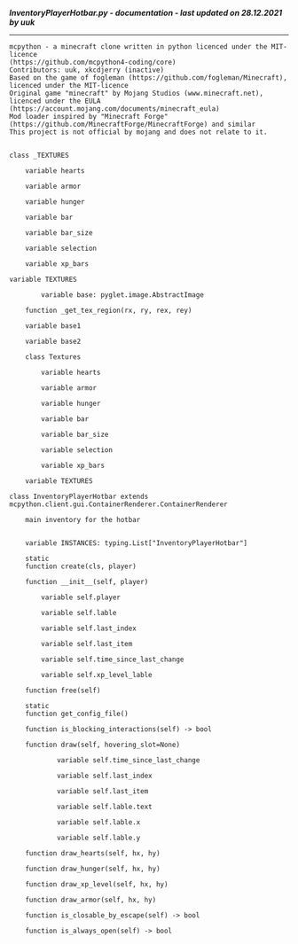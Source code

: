 ***InventoryPlayerHotbar.py - documentation - last updated on 28.12.2021 by uuk***
___

    mcpython - a minecraft clone written in python licenced under the MIT-licence 
    (https://github.com/mcpython4-coding/core)
    Contributors: uuk, xkcdjerry (inactive)
    Based on the game of fogleman (https://github.com/fogleman/Minecraft), licenced under the MIT-licence
    Original game "minecraft" by Mojang Studios (www.minecraft.net), licenced under the EULA
    (https://account.mojang.com/documents/minecraft_eula)
    Mod loader inspired by "Minecraft Forge" (https://github.com/MinecraftForge/MinecraftForge) and similar
    This project is not official by mojang and does not relate to it.


    class _TEXTURES

        variable hearts

        variable armor

        variable hunger

        variable bar

        variable bar_size

        variable selection

        variable xp_bars

    variable TEXTURES

            variable base: pyglet.image.AbstractImage

        function _get_tex_region(rx, ry, rex, rey)

        variable base1

        variable base2

        class Textures

            variable hearts

            variable armor

            variable hunger

            variable bar

            variable bar_size

            variable selection

            variable xp_bars

        variable TEXTURES

    class InventoryPlayerHotbar extends mcpython.client.gui.ContainerRenderer.ContainerRenderer
        
        main inventory for the hotbar


        variable INSTANCES: typing.List["InventoryPlayerHotbar"]

        static
        function create(cls, player)

        function __init__(self, player)

            variable self.player

            variable self.lable

            variable self.last_index

            variable self.last_item

            variable self.time_since_last_change

            variable self.xp_level_lable

        function free(self)

        static
        function get_config_file()

        function is_blocking_interactions(self) -> bool

        function draw(self, hovering_slot=None)

                variable self.time_since_last_change

                variable self.last_index

                variable self.last_item

                variable self.lable.text

                variable self.lable.x

                variable self.lable.y

        function draw_hearts(self, hx, hy)

        function draw_hunger(self, hx, hy)

        function draw_xp_level(self, hx, hy)

        function draw_armor(self, hx, hy)

        function is_closable_by_escape(self) -> bool

        function is_always_open(self) -> bool